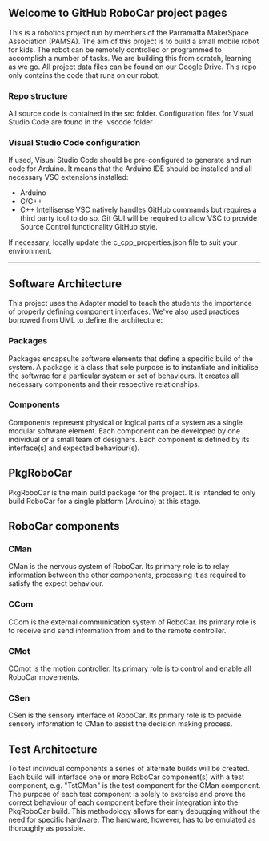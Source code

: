 ## Welcome to GitHub RoboCar project pages

This is a robotics project run by members of the Parramatta MakerSpace Association (PAMSA).
The aim of this project is to build a small mobile robot for kids.
The robot can be remotely controlled or programmed to accomplish a number of tasks.
We are building this from scratch, learning as we go.
All project data files can be found on our Google Drive. This repo only contains the code that runs on our robot.

### Repo structure

All source code is contained in the src folder.
Configuration files for Visual Studio Code are found in the .vscode folder

### Visual Studio Code configuration

If used, Visual Studio Code should be pre-configured to generate and run code for Arduino.
It means that the Arduino IDE should be installed and all necessary VSC extensions installed:
- Arduino
- C/C++
- C++ Intellisense
VSC natively handles GitHub commands but requires a third party tool to do so. Git GUI will be required to allow VSC to provide Source Control functionality GitHub style.

If necessary, locally update the c_cpp_properties.json file to suit your environment.

---
## Software Architecture

This project uses the Adapter model to teach the students the importance of properly defining component interfaces.
We've also used practices borrowed from UML to define the architecture:

### Packages
Packages encapsulte software elements that define a specific build of the system.
A package is a class that sole purpose is to instantiate and initialise the softwrae for a particular system or set of behaviours.
It creates all necessary components and their respective relationships.

### Components
Components represent physical or logical parts of a system as a single modular software element.
Each component can be developed by one individual or a small team of designers.
Each component is defined by its interface(s) and expected behaviour(s).

## PkgRoboCar
PkgRoboCar is the main build package for the project.
It is intended to only build RoboCar for a single platform (Arduino) at this stage.

## RoboCar components
### CMan
CMan is the nervous system of RoboCar.
Its primary role is to relay information between the other components, processing it as required to satisfy the expect behaviour.

### CCom
CCom is the external communication system of RoboCar.
Its primary role is to receive and send information from and to the remote controller.

### CMot
CCmot is the motion controller.
Its primary role is to control and enable all RoboCar movements.

### CSen
CSen is the sensory interface of RoboCar.
Its primary role is to provide sensory information to CMan to assist the decision making process.

## Test Architecture
To test individual components a series of alternate builds will be created.
Each build will interface one or more RoboCar component(s) with a test component, e.g. "TstCMan" is the test component for the CMan component.
The purpose of each test component is solely to exercise and prove the correct behaviour of each component before their integration into the PkgRoboCar build.
This methodology allows for early debugging without the need for specific hardware. The hardware, however, has to be emulated as thoroughly as possible.
